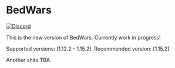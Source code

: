 # BedWars
[![Discord](https://img.shields.io/discord/582271436845219842?logo=discord)](https://discord.gg/4xB54Ts)

This is the new version of BedWars. Currently work in progress!

Supported versions: \[1.12.2 - 1.15.2\]. Recommended version: \[1.15.2\]

Another shits TBA.